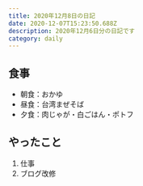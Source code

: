 ```yaml
---
title: 2020年12月8日の日記
date: 2020-12-07T15:23:50.688Z
description: 2020年12月6日分の日記です
category: daily
---
```

## 食事

* 朝食：おかゆ
* 昼食：台湾まぜそば
* 夕食：肉じゃが・白ごはん・ポトフ

## やったこと

1. 仕事
2. ブログ改修